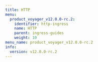 ```yaml
---
title: HTTP
menu:
  product_voyager_v12.0.0-rc.2:
    identifier: http-ingress
    name: HTTP
    parent: ingress-guides
    weight: 10
menu_name: product_voyager_v12.0.0-rc.2
info:
  version: v12.0.0-rc.2
---
```


